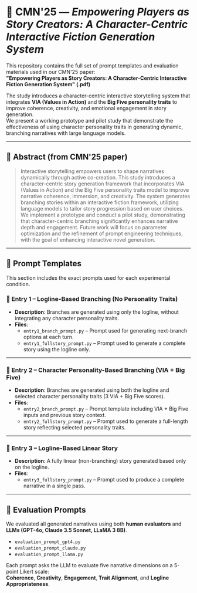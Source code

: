 # 📘 CMN'25 — *Empowering Players as Story Creators: A Character-Centric Interactive Fiction Generation System*

This repository contains the full set of prompt templates and evaluation materials used in our CMN'25 paper:  
**"Empowering Players as Story Creators: A Character-Centric Interactive Fiction Generation System" (.pdf)**

The study introduces a character-centric interactive storytelling system that integrates **VIA (Values in Action)** and the **Big Five personality traits** to improve coherence, creativity, and emotional engagement in story generation.  
We present a working prototype and pilot study that demonstrate the effectiveness of using character personality traits in generating dynamic, branching narratives with large language models.

---

## 🧩 Abstract (from CMN'25 paper)

> Interactive storytelling empowers users to shape narratives dynamically through active co-creation. This study introduces a character-centric story generation framework that incorporates VIA (Values in Action) and the Big Five personality traits model to improve narrative coherence, immersion, and creativity. The system generates branching stories within an interactive fiction framework, utilizing language models to tailor story progression based on user choices. We implement a prototype and conduct a pilot study, demonstrating that character-centric branching significantly enhances narrative depth and engagement. Future work will focus on parameter optimization and the refinement of prompt engineering techniques, with the goal of enhancing interactive novel generation.

---

## 🧾 Prompt Templates

This section includes the exact prompts used for each experimental condition.

### 🔹 Entry 1 – **Logline-Based Branching (No Personality Traits)**
- **Description**: Branches are generated using only the logline, without integrating any character personality traits.
- **Files**:
  - `entry1_branch_prompt.py` – Prompt used for generating next-branch options at each turn.
  - `entry1_fullstory_prompt.py` – Prompt used to generate a complete story using the logline only.

---

### 🔹 Entry 2 – **Character Personality-Based Branching (VIA + Big Five)**
- **Description**: Branches are generated using both the logline and selected character personality traits (3 VIA + Big Five scores).
- **Files**:
  - `entry2_branch_prompt.py` – Prompt template including VIA + Big Five inputs and previous story context.
  - `entry2_fullstory_prompt.py` – Prompt used to generate a full-length story reflecting selected personality traits.

---

### 🔹 Entry 3 – **Logline-Based Linear Story**
- **Description**: A fully linear (non-branching) story generated based only on the logline.
- **Files**:
  - `entry3_fullstory_prompt.py` – Prompt used to produce a complete narrative in a single pass.

---

## 🧪 Evaluation Prompts

We evaluated all generated narratives using both **human evaluators** and **LLMs (GPT-4o, Claude 3.5 Sonnet, LLaMA 3 8B)**.

- `evaluation_prompt_gpt4.py`  
- `evaluation_prompt_claude.py`  
- `evaluation_prompt_llama.py`  

Each prompt asks the LLM to evaluate five narrative dimensions on a 5-point Likert scale:  
**Coherence**, **Creativity**, **Engagement**, **Trait Alignment**, and **Logline Appropriateness**.



